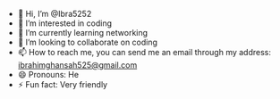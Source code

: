 - 👋 Hi, I’m @Ibra5252
- 👀 I’m interested in coding
- 🌱 I’m currently learning networking
- 💞️ I’m looking to collaborate on coding
- 📫 How to reach me, you can send me an email through my address: ibrahimghansah525@gmail.com
- 😄 Pronouns: He
- ⚡ Fun fact: Very friendly

<!---
Ibra5252/Ibra5252 is a ✨ special ✨ repository because its `README.md` (this file) appears on your GitHub profile.
You can click the Preview link to take a look at your changes.
--->

